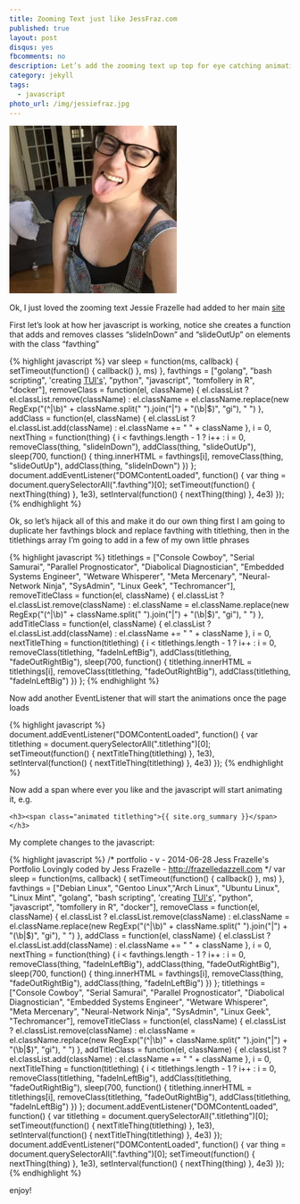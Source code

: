 ```yaml
---
title: Zooming Text just like JessFraz.com
published: true
layout: post
disqus: yes
fbcomments: no
description: Let’s add the zooming text up top for eye catching animation on our main index page
category: jekyll
tags: 
  - javascript
photo_url: /img/jessiefraz.jpg
---
```


![](/img/jessiefraz.jpg)

Ok, I just loved the zooming text Jessie Frazelle had added to her main [site](https://jessfraz.com/)

First let’s look at how her javascript is working, notice she creates a function that adds and removes classes “slideInDown” and “slideOutUp” on elements with the class “favthing”

{% highlight javascript %}
      var sleep = function(ms, callback) {
              setTimeout(function() {
                  callback()
              }, ms)
          },
          favthings = ["golang", "bash scripting", 'creating <a href="http://en.wikipedia.org/wiki/Text-based_user_interface" target="_blank">TUI\'s</a>', "python", "javascript", "tomfollery in R", "docker"],
          removeClass = function(el, className) {
              el.classList ? el.classList.remove(className) : el.className = el.className.replace(new RegExp("(^|\\b)" + className.split(" ").join("|") + "(\\b|$)", "gi"), " ")
          },
          addClass = function(el, className) {
              el.classList ? el.classList.add(className) : el.className += " " + className
          },
          i = 0,
          nextThing = function(thing) {
              i < favthings.length - 1 ? i++ : i = 0, removeClass(thing, "slideInDown"), addClass(thing, "slideOutUp"), sleep(700, function() {
                  thing.innerHTML = favthings[i], removeClass(thing, "slideOutUp"), addClass(thing, "slideInDown")
              })
          };
      document.addEventListener("DOMContentLoaded", function() {
          var thing = document.querySelectorAll(".favthing")[0];
          setTimeout(function() {
              nextThing(thing)
          }, 1e3), setInterval(function() {
              nextThing(thing)
          }, 4e3)
      });
{% endhighlight %}

Ok, so let’s hijack all of this and make it do our own thing first I am going to duplicate her favthings block and replace favthing with titlething, then in the titlethings array I’m going to add in a few of my own little phrases

{% highlight javascript %}
          titlethings = ["Console Cowboy", "Serial Samurai", "Parallel Prognosticator", "Diabolical Diagnostician", "Embedded Systems Engineer", "Wetware Whisperer", "Meta Mercenary", "Neural-Network Ninja", "SysAdmin", "Linux Geek", "Techromancer"],
          removeTitleClass = function(el, className) {
              el.classList ? el.classList.remove(className) : el.className = el.className.replace(new RegExp("(^|\\b)" + className.split(" ").join("|") + "(\\b|$)", "gi"), " ")
          },
          addTitleClass = function(el, className) {
              el.classList ? el.classList.add(className) : el.className += " " + className
          },
          i = 0,
          nextTitleThing = function(titlething) {
              i < titlethings.length - 1 ? i++ : i = 0, removeClass(titlething, "fadeInLeftBig"), addClass(titlething, "fadeOutRightBig"), sleep(700, function() {
                  titlething.innerHTML = titlethings[i], removeClass(titlething, "fadeOutRightBig"), addClass(titlething, "fadeInLeftBig")
              })
          };
{% endhighlight %}

Now add another EventListener that will start the animations once the page loads

{% highlight javascript %}
      document.addEventListener("DOMContentLoaded", function() {
          var titlething = document.querySelectorAll(".titlething")[0];
          setTimeout(function() {
              nextTitleThing(titlething)
          }, 1e3), setInterval(function() {
              nextTitleThing(titlething)
          }, 4e3)
      });
{% endhighlight %}

Now add a span where ever you like and the javascript will start animating it, e.g.

    <h3><span class="animated titlething">{{ site.org_summary }}</span></h3>

My complete changes to the javascript:

{% highlight javascript %}
      /*
      portfolio - v - 2014-06-28
      Jess Frazelle's Portfolio
      Lovingly coded by Jess Frazelle  - http://frazelledazzell.com
      */
      var sleep = function(ms, callback) {
              setTimeout(function() {
                  callback()
              }, ms)
          },
          favthings = ["Debian Linux", "Gentoo Linux","Arch Linux", "Ubuntu Linux", "Linux Mint", "golang", "bash scripting", 'creating <a href="http://en.wikipedia.org/wiki/Text-based_user_interface" target="_blank">TUI\'s</a>', "python", "javascript", "tomfollery in R", "docker"],
          removeClass = function(el, className) {
              el.classList ? el.classList.remove(className) : el.className = el.className.replace(new RegExp("(^|\\b)" + className.split(" ").join("|") + "(\\b|$)", "gi"), " ")
          },
          addClass = function(el, className) {
              el.classList ? el.classList.add(className) : el.className += " " + className
          },
          i = 0,
          nextThing = function(thing) {
              i < favthings.length - 1 ? i++ : i = 0, removeClass(thing, "fadeInLeftBig"), addClass(thing, "fadeOutRightBig"), sleep(700, function() {
                  thing.innerHTML = favthings[i], removeClass(thing, "fadeOutRightBig"), addClass(thing, "fadeInLeftBig")
              })
          };
          titlethings = ["Console Cowboy", "Serial Samurai", "Parallel Prognosticator", "Diabolical Diagnostician", "Embedded Systems Engineer", "Wetware Whisperer", "Meta Mercenary", "Neural-Network Ninja", "SysAdmin", "Linux Geek", "Techromancer"],
          removeTitleClass = function(el, className) {
              el.classList ? el.classList.remove(className) : el.className = el.className.replace(new RegExp("(^|\\b)" + className.split(" ").join("|") + "(\\b|$)", "gi"), " ")
          },
          addTitleClass = function(el, className) {
              el.classList ? el.classList.add(className) : el.className += " " + className
          },
          i = 0,
          nextTitleThing = function(titlething) {
              i < titlethings.length - 1 ? i++ : i = 0, removeClass(titlething, "fadeInLeftBig"), addClass(titlething, "fadeOutRightBig"), sleep(700, function() {
                  titlething.innerHTML = titlethings[i], removeClass(titlething, "fadeOutRightBig"), addClass(titlething, "fadeInLeftBig")
              })
          };
      document.addEventListener("DOMContentLoaded", function() {
          var titlething = document.querySelectorAll(".titlething")[0];
          setTimeout(function() {
              nextTitleThing(titlething)
          }, 1e3), setInterval(function() {
              nextTitleThing(titlething)
          }, 4e3)
      });
      document.addEventListener("DOMContentLoaded", function() {
          var thing = document.querySelectorAll(".favthing")[0];
          setTimeout(function() {
              nextThing(thing)
          }, 1e3), setInterval(function() {
              nextThing(thing)
          }, 4e3)
      });
{% endhighlight %}

enjoy!
